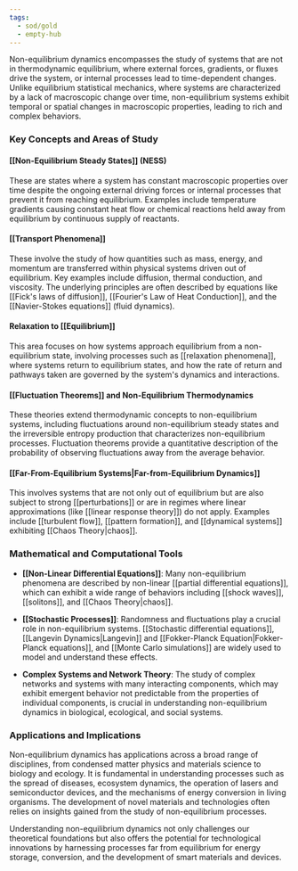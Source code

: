```yaml
---
tags:
  - sod/gold
  - empty-hub
---
```


Non-equilibrium dynamics encompasses the study of systems that are not in thermodynamic equilibrium, where external forces, gradients, or fluxes drive the system, or internal processes lead to time-dependent changes. Unlike equilibrium statistical mechanics, where systems are characterized by a lack of macroscopic change over time, non-equilibrium systems exhibit temporal or spatial changes in macroscopic properties, leading to rich and complex behaviors.

### Key Concepts and Areas of Study

#### [[Non-Equilibrium Steady States]] (NESS)
These are states where a system has constant macroscopic properties over time despite the ongoing external driving forces or internal processes that prevent it from reaching equilibrium. Examples include temperature gradients causing constant heat flow or chemical reactions held away from equilibrium by continuous supply of reactants.

#### [[Transport Phenomena]]
These involve the study of how quantities such as mass, energy, and momentum are transferred within physical systems driven out of equilibrium. Key examples include diffusion, thermal conduction, and viscosity. The underlying principles are often described by equations like [[Fick's laws of diffusion]], [[Fourier's Law of Heat Conduction]], and the [[Navier-Stokes equations]] (fluid dynamics).

#### Relaxation to [[Equilibrium]]
This area focuses on how systems approach equilibrium from a non-equilibrium state, involving processes such as [[relaxation phenomena]], where systems return to equilibrium states, and how the rate of return and pathways taken are governed by the system's dynamics and interactions.

#### [[Fluctuation Theorems]] and Non-Equilibrium Thermodynamics
These theories extend thermodynamic concepts to non-equilibrium systems, including fluctuations around non-equilibrium steady states and the irreversible entropy production that characterizes non-equilibrium processes. Fluctuation theorems provide a quantitative description of the probability of observing fluctuations away from the average behavior.

#### [[Far-From-Equilibrium Systems|Far-from-Equilibrium Dynamics]]
This involves systems that are not only out of equilibrium but are also subject to strong [[perturbations]] or are in regimes where linear approximations (like [[linear response theory]]) do not apply. Examples include [[turbulent flow]], [[pattern formation]], and [[dynamical systems]] exhibiting [[Chaos Theory|chaos]].

### Mathematical and Computational Tools

- **[[Non-Linear Differential Equations]]**: Many non-equilibrium phenomena are described by non-linear [[partial differential equations]], which can exhibit a wide range of behaviors including [[shock waves]], [[solitons]], and [[Chaos Theory|chaos]].

- **[[Stochastic Processes]]**: Randomness and fluctuations play a crucial role in non-equilibrium systems. [[Stochastic differential equations]], [[Langevin Dynamics|Langevin]] and [[Fokker-Planck Equation|Fokker-Planck equations]], and [[Monte Carlo simulations]] are widely used to model and understand these effects.

- **Complex Systems and Network Theory**: The study of complex networks and systems with many interacting components, which may exhibit emergent behavior not predictable from the properties of individual components, is crucial in understanding non-equilibrium dynamics in biological, ecological, and social systems.

### Applications and Implications

Non-equilibrium dynamics has applications across a broad range of disciplines, from condensed matter physics and materials science to biology and ecology. It is fundamental in understanding processes such as the spread of diseases, ecosystem dynamics, the operation of lasers and semiconductor devices, and the mechanisms of energy conversion in living organisms. The development of novel materials and technologies often relies on insights gained from the study of non-equilibrium processes.

Understanding non-equilibrium dynamics not only challenges our theoretical foundations but also offers the potential for technological innovations by harnessing processes far from equilibrium for energy storage, conversion, and the development of smart materials and devices.
